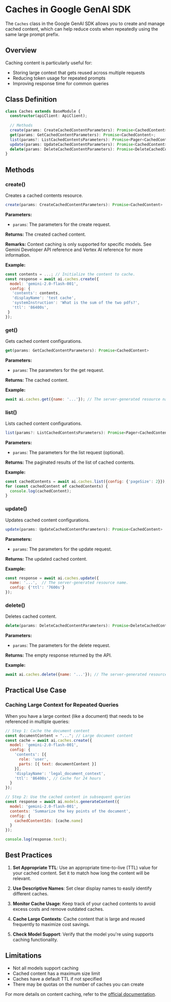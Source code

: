 # Caches in Google GenAI SDK

The `Caches` class in the Google GenAI SDK allows you to create and manage cached content, which can help reduce costs when repeatedly using the same large prompt prefix.

## Overview

Caching content is particularly useful for:
- Storing large context that gets reused across multiple requests
- Reducing token usage for repeated prompts
- Improving response time for common queries

## Class Definition

```typescript
class Caches extends BaseModule {
  constructor(apiClient: ApiClient);
  
  // Methods
  create(params: CreateCachedContentParameters): Promise<CachedContent>;
  get(params: GetCachedContentParameters): Promise<CachedContent>;
  list(params?: ListCachedContentsParameters): Promise<Pager<CachedContent>>;
  update(params: UpdateCachedContentParameters): Promise<CachedContent>;
  delete(params: DeleteCachedContentParameters): Promise<DeleteCachedContentResponse>;
}
```

## Methods

### create()

Creates a cached contents resource.

```typescript
create(params: CreateCachedContentParameters): Promise<CachedContent>
```

**Parameters:**
- `params`: The parameters for the create request.

**Returns:** The created cached content.

**Remarks:**
Context caching is only supported for specific models. See Gemini Developer API reference and Vertex AI reference for more information.

**Example:**
```javascript
const contents = ...; // Initialize the content to cache.
const response = await ai.caches.create({
  model: 'gemini-2.0-flash-001',
  config: {
   'contents': contents,
   'displayName': 'test cache',
   'systemInstruction': 'What is the sum of the two pdfs?',
   'ttl': '86400s',
 }
});
```

### get()

Gets cached content configurations.

```typescript
get(params: GetCachedContentParameters): Promise<CachedContent>
```

**Parameters:**
- `params`: The parameters for the get request.

**Returns:** The cached content.

**Example:**
```javascript
await ai.caches.get({name: '...'}); // The server-generated resource name.
```

### list()

Lists cached content configurations.

```typescript
list(params?: ListCachedContentsParameters): Promise<Pager<CachedContent>>
```

**Parameters:**
- `params`: The parameters for the list request (optional).

**Returns:** The paginated results of the list of cached contents.

**Example:**
```javascript
const cachedContents = await ai.caches.list({config: {'pageSize': 2}});
for (const cachedContent of cachedContents) {
  console.log(cachedContent);
}
```

### update()

Updates cached content configurations.

```typescript
update(params: UpdateCachedContentParameters): Promise<CachedContent>
```

**Parameters:**
- `params`: The parameters for the update request.

**Returns:** The updated cached content.

**Example:**
```javascript
const response = await ai.caches.update({
  name: '...',  // The server-generated resource name.
  config: {'ttl': '7600s'}
});
```

### delete()

Deletes cached content.

```typescript
delete(params: DeleteCachedContentParameters): Promise<DeleteCachedContentResponse>
```

**Parameters:**
- `params`: The parameters for the delete request.

**Returns:** The empty response returned by the API.

**Example:**
```javascript
await ai.caches.delete({name: '...'}); // The server-generated resource name.
```

## Practical Use Case

### Caching Large Context for Repeated Queries

When you have a large context (like a document) that needs to be referenced in multiple queries:

```javascript
// Step 1: Cache the document content
const documentContent = "..."; // Large document content
const cache = await ai.caches.create({
  model: 'gemini-2.0-flash-001',
  config: {
    'contents': [{
      role: 'user',
      parts: [{ text: documentContent }]
    }],
    'displayName': 'legal_document_context',
    'ttl': '86400s', // Cache for 24 hours
  }
});

// Step 2: Use the cached content in subsequent queries
const response = await ai.models.generateContent({
  model: 'gemini-2.0-flash-001',
  contents: 'Summarize the key points of the document',
  config: {
    cachedContentIds: [cache.name]
  }
});

console.log(response.text);
```

## Best Practices

1. **Set Appropriate TTL**: Use an appropriate time-to-live (TTL) value for your cached content. Set it to match how long the content will be relevant.

2. **Use Descriptive Names**: Set clear display names to easily identify different caches.

3. **Monitor Cache Usage**: Keep track of your cached contents to avoid excess costs and remove outdated caches.

4. **Cache Large Contexts**: Cache content that is large and reused frequently to maximize cost savings.

5. **Check Model Support**: Verify that the model you're using supports caching functionality.

## Limitations

- Not all models support caching
- Cached content has a maximum size limit
- Caches have a default TTL if not specified
- There may be quotas on the number of caches you can create

For more details on content caching, refer to the [official documentation](https://googleapis.github.io/js-genai/release_docs/classes/caches.Caches.html).
